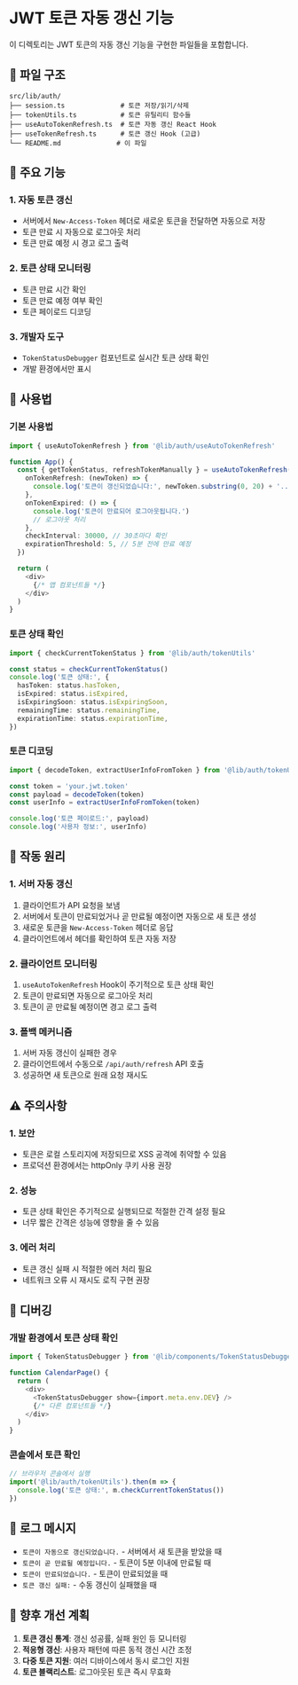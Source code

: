 # JWT 토큰 자동 갱신 기능

이 디렉토리는 JWT 토큰의 자동 갱신 기능을 구현한 파일들을 포함합니다.

## 📁 파일 구조

```
src/lib/auth/
├── session.ts              # 토큰 저장/읽기/삭제
├── tokenUtils.ts           # 토큰 유틸리티 함수들
├── useAutoTokenRefresh.ts  # 토큰 자동 갱신 React Hook
├── useTokenRefresh.ts      # 토큰 갱신 Hook (고급)
└── README.md              # 이 파일
```

## 🚀 주요 기능

### 1. 자동 토큰 갱신
- 서버에서 `New-Access-Token` 헤더로 새로운 토큰을 전달하면 자동으로 저장
- 토큰 만료 시 자동으로 로그아웃 처리
- 토큰 만료 예정 시 경고 로그 출력

### 2. 토큰 상태 모니터링
- 토큰 만료 시간 확인
- 토큰 만료 예정 여부 확인
- 토큰 페이로드 디코딩

### 3. 개발자 도구
- `TokenStatusDebugger` 컴포넌트로 실시간 토큰 상태 확인
- 개발 환경에서만 표시

## 🔧 사용법

### 기본 사용법

```typescript
import { useAutoTokenRefresh } from '@lib/auth/useAutoTokenRefresh'

function App() {
  const { getTokenStatus, refreshTokenManually } = useAutoTokenRefresh({
    onTokenRefresh: (newToken) => {
      console.log('토큰이 갱신되었습니다:', newToken.substring(0, 20) + '...')
    },
    onTokenExpired: () => {
      console.log('토큰이 만료되어 로그아웃됩니다.')
      // 로그아웃 처리
    },
    checkInterval: 30000, // 30초마다 확인
    expirationThreshold: 5, // 5분 전에 만료 예정
  })

  return (
    <div>
      {/* 앱 컴포넌트들 */}
    </div>
  )
}
```

### 토큰 상태 확인

```typescript
import { checkCurrentTokenStatus } from '@lib/auth/tokenUtils'

const status = checkCurrentTokenStatus()
console.log('토큰 상태:', {
  hasToken: status.hasToken,
  isExpired: status.isExpired,
  isExpiringSoon: status.isExpiringSoon,
  remainingTime: status.remainingTime,
  expirationTime: status.expirationTime,
})
```

### 토큰 디코딩

```typescript
import { decodeToken, extractUserInfoFromToken } from '@lib/auth/tokenUtils'

const token = 'your.jwt.token'
const payload = decodeToken(token)
const userInfo = extractUserInfoFromToken(token)

console.log('토큰 페이로드:', payload)
console.log('사용자 정보:', userInfo)
```

## 🔄 작동 원리

### 1. 서버 자동 갱신
1. 클라이언트가 API 요청을 보냄
2. 서버에서 토큰이 만료되었거나 곧 만료될 예정이면 자동으로 새 토큰 생성
3. 새로운 토큰을 `New-Access-Token` 헤더로 응답
4. 클라이언트에서 헤더를 확인하여 토큰 자동 저장

### 2. 클라이언트 모니터링
1. `useAutoTokenRefresh` Hook이 주기적으로 토큰 상태 확인
2. 토큰이 만료되면 자동으로 로그아웃 처리
3. 토큰이 곧 만료될 예정이면 경고 로그 출력

### 3. 폴백 메커니즘
1. 서버 자동 갱신이 실패한 경우
2. 클라이언트에서 수동으로 `/api/auth/refresh` API 호출
3. 성공하면 새 토큰으로 원래 요청 재시도

## ⚠️ 주의사항

### 1. 보안
- 토큰은 로컬 스토리지에 저장되므로 XSS 공격에 취약할 수 있음
- 프로덕션 환경에서는 httpOnly 쿠키 사용 권장

### 2. 성능
- 토큰 상태 확인은 주기적으로 실행되므로 적절한 간격 설정 필요
- 너무 짧은 간격은 성능에 영향을 줄 수 있음

### 3. 에러 처리
- 토큰 갱신 실패 시 적절한 에러 처리 필요
- 네트워크 오류 시 재시도 로직 구현 권장

## 🐛 디버깅

### 개발 환경에서 토큰 상태 확인

```typescript
import { TokenStatusDebugger } from '@lib/components/TokenStatusDebugger'

function CalendarPage() {
  return (
    <div>
      <TokenStatusDebugger show={import.meta.env.DEV} />
      {/* 다른 컴포넌트들 */}
    </div>
  )
}
```

### 콘솔에서 토큰 확인

```javascript
// 브라우저 콘솔에서 실행
import('@lib/auth/tokenUtils').then(m => {
  console.log('토큰 상태:', m.checkCurrentTokenStatus())
})
```

## 📝 로그 메시지

- `토큰이 자동으로 갱신되었습니다.` - 서버에서 새 토큰을 받았을 때
- `토큰이 곧 만료될 예정입니다.` - 토큰이 5분 이내에 만료될 때
- `토큰이 만료되었습니다.` - 토큰이 만료되었을 때
- `토큰 갱신 실패:` - 수동 갱신이 실패했을 때

## 🔮 향후 개선 계획

1. **토큰 갱신 통계**: 갱신 성공률, 실패 원인 등 모니터링
2. **적응형 갱신**: 사용자 패턴에 따른 동적 갱신 시간 조정
3. **다중 토큰 지원**: 여러 디바이스에서 동시 로그인 지원
4. **토큰 블랙리스트**: 로그아웃된 토큰 즉시 무효화
